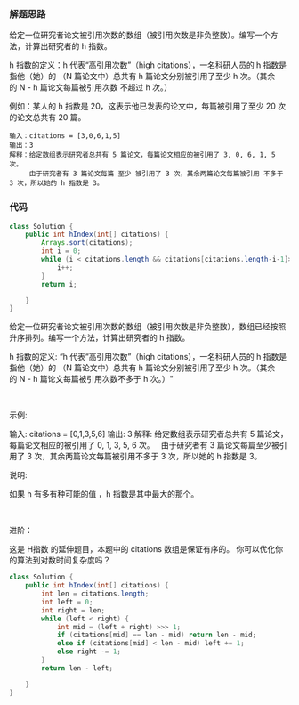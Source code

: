 ### 解题思路
给定一位研究者论文被引用次数的数组（被引用次数是非负整数）。编写一个方法，计算出研究者的 h 指数。

h 指数的定义：h 代表“高引用次数”（high citations），一名科研人员的 h 指数是指他（她）的 （N 篇论文中）总共有 h 篇论文分别被引用了至少 h 次。（其余的 N - h 篇论文每篇被引用次数 不超过 h 次。）

例如：某人的 h 指数是 20，这表示他已发表的论文中，每篇被引用了至少 20 次的论文总共有 20 篇。

```test
输入：citations = [3,0,6,1,5]
输出：3 
解释：给定数组表示研究者总共有 5 篇论文，每篇论文相应的被引用了 3, 0, 6, 1, 5 次。
     由于研究者有 3 篇论文每篇 至少 被引用了 3 次，其余两篇论文每篇被引用 不多于 3 次，所以她的 h 指数是 3。
```

### 代码

```java
class Solution {
    public int hIndex(int[] citations) {
        Arrays.sort(citations);
        int i = 0;
        while (i < citations.length && citations[citations.length-i-1]>i) {
            i++;
        }
        return i;

    }
}
```
给定一位研究者论文被引用次数的数组（被引用次数是非负整数），数组已经按照升序排列。编写一个方法，计算出研究者的 h 指数。

h 指数的定义: “h 代表“高引用次数”（high citations），一名科研人员的 h 指数是指他（她）的 （N 篇论文中）总共有 h 篇论文分别被引用了至少 h 次。（其余的 N - h 篇论文每篇被引用次数不多于 h 次。）"

 

示例:

输入: citations = [0,1,3,5,6]
输出: 3 
解释: 给定数组表示研究者总共有 5 篇论文，每篇论文相应的被引用了 0, 1, 3, 5, 6 次。
     由于研究者有 3 篇论文每篇至少被引用了 3 次，其余两篇论文每篇被引用不多于 3 次，所以她的 h 指数是 3。
 

说明:

如果 h 有多有种可能的值 ，h 指数是其中最大的那个。

 

进阶：

这是 H指数 的延伸题目，本题中的 citations 数组是保证有序的。
你可以优化你的算法到对数时间复杂度吗？


```java
class Solution {
    public int hIndex(int[] citations) {
        int len = citations.length;
        int left = 0;
        int right = len;
        while (left < right) {
            int mid = (left + right) >>> 1;
            if (citations[mid] == len - mid) return len - mid;
            else if (citations[mid] < len - mid) left += 1;
            else right -= 1;
        }
        return len - left;

    }
}
```

